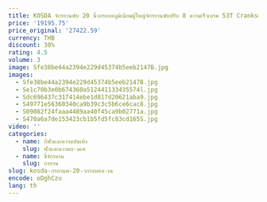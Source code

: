 ```yaml
---
title: KOSDA จักรยานพับ 20 นิ้วกรอบอลูมิเนียมผู้ใหญ่จักรยานพับปรับ 8 ความเร็วเบรค 53T Crankset City จักรยาน
price: '19195.75'
price_original: '27422.59'
currency: THB
discount: 30%
rating: 4.5
volume: 3
image: Sfe38be44a2394e229d45374b5eeb2147B.jpg
images:
  - Sfe38be44a2394e229d45374b5eeb2147B.jpg
  - Se1c70b3e0b674360a512441133435574l.jpg
  - Sdc696437c317414ebe1d817d20621aba9.jpg
  - S49771e56360340ca9b39c3c5b6ce6cac8.jpg
  - S09082f24faaa4489aa40f45ca9b02771a.jpg
  - S470a6a7de153423cb1b5fd5fc83cd165S.jpg
video: ''
categories:
  - name: กีฬาและความบันเทิง
    slug: ฬาและความบ-นเท
  - name: ขี่จักรยาน
    slug: กรยาน
slug: kosda-กรยานพ-20-วกรอบอล-เน
encode: oDghCzu
lang: th
---
```

  